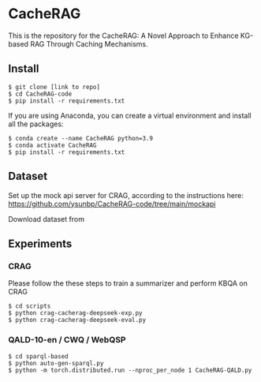 # CacheRAG

This is the repository for the CacheRAG: A Novel Approach to Enhance KG-based RAG Through Caching Mechanisms.

## Install

```console
$ git clone [link to repo]
$ cd CacheRAG-code
$ pip install -r requirements.txt 
```

If you are using Anaconda, you can create a virtual environment and install all the packages:

```console
$ conda create --name CacheRAG python=3.9
$ conda activate CacheRAG
$ pip install -r requirements.txt
```

## Dataset

Set up the mock api server for CRAG, according to the instructions here: https://github.com/ysunbp/CacheRAG-code/tree/main/mockapi

Download dataset from 

## Experiments

### CRAG
Please follow the these steps to train a summarizer and perform KBQA on CRAG
```console
$ cd scripts
$ python crag-cacherag-deepseek-exp.py
$ python crag-cacherag-deepseek-eval.py
```

### QALD-10-en / CWQ / WebQSP
```console
$ cd sparql-based
$ python auto-gen-sparql.py
$ python -m torch.distributed.run --nproc_per_node 1 CacheRAG-QALD.py
```
